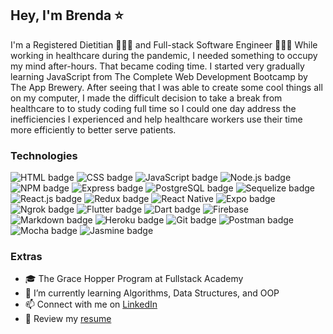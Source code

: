 ## Hey, I'm Brenda ⭐

I'm a Registered Dietitian 👩🏻‍⚕️ and Full-stack Software Engineer 👩🏻‍💻 While working in healthcare during the pandemic, I needed something to occupy my mind after-hours. That became coding time. I started very gradually learning JavaScript from The Complete Web Development Bootcamp by The App Brewery. After seeing that I was able to create some cool things all on my computer, I made the difficult decision to take a break from healthcare to to study coding full time so I could one day address the inefficiencies I experienced and help healthcare workers use their time more efficiently to better serve patients.

### Technologies
<p>
<img src="https://img.shields.io/badge/-HTML5-E34F26?logo=html5&logoColor=white&style=for-the-badge" alt="HTML badge"/>
<img src="https://img.shields.io/badge/-CSS3-1572B6?logo=css3&logoColor=white&style=for-the-badge" alt="CSS badge"/>
<img src="https://img.shields.io/badge/-JavaScript-323330?logo=javascript&logoColor=F7DF1E&style=for-the-badge" alt="JavaScript badge"/>
<img src="https://img.shields.io/badge/-Node.js-339933?logo=node-dot-js&logoColor=white&style=for-the-badge" alt="Node.js badge"/>
<img src="https://img.shields.io/badge/-npm-CB3837?logo=npm&logoColor=white&style=for-the-badge" alt="NPM badge"/>
<img src="https://img.shields.io/badge/-Express.js-000000?logo=express&logoColor=white&style=for-the-badge" alt="Express badge"/>
<img src="https://img.shields.io/badge/-PostgreSQL-4169E1?logo=postgresql&logoColor=white&style=for-the-badge" alt="PostgreSQL badge"/>
<img src="https://img.shields.io/badge/-Sequelize-52B0E7?logo=sequelize&logoColor=white&style=for-the-badge" alt="Sequelize badge"/>  
<img src="https://img.shields.io/badge/-React.js-20232A?logo=react&logoColor=61DAFB&style=for-the-badge" alt="React.js badge"/>
<img src="https://img.shields.io/badge/-Redux-764ABC?logo=redux&logoColor=white&style=for-the-badge" alt="Redux badge"/>
<img src="https://img.shields.io/badge/-React_Native-20232A?logo=react&logoColor=61DAFB&style=for-the-badge" alt="React Native"/>
<img src="https://img.shields.io/badge/-Expo-000020?logo=expo&logoColor=white&style=for-the-badge" alt="Expo badge"/>
<img src="https://img.shields.io/badge/-ngrok-white?logo=ngrok&logoColor=1F1E37&style=for-the-badge" alt="Ngrok badge"/> 
<img src="https://img.shields.io/badge/-Flutter-white?logo=flutter&logoColor=02569B&style=for-the-badge" alt="Flutter badge"/>
<img src="https://img.shields.io/badge/-Dart-white?logo=dart&logoColor=0175C2&style=for-the-badge" alt="Dart badge"/>
<img src="https://img.shields.io/badge/-Firebase-059BE5?logo=firebase&logoColor=FFCA28&style=for-the-badge" alt="Firebase"/>
<img src="https://img.shields.io/badge/-Markdown-000000?logo=markdown&logoColor=white&style=for-the-badge" alt="Markdown badge"/>
<img src="https://img.shields.io/badge/-Heroku-430098?logo=heroku&logoColor=white&style=for-the-badge" alt="Heroku badge"/>
<img src="https://img.shields.io/badge/-Git-F05032?logo=git&logoColor=white&style=for-the-badge" alt="Git badge"/>
<img src="https://img.shields.io/badge/-Postman-FF6C37?logo=Postman&logoColor=white&style=for-the-badge" alt="Postman badge"/>
<img src="https://img.shields.io/badge/-Mocha-8D6748?logo=mocha&logoColor=white&style=for-the-badge" alt="Mocha badge"/>
<img src="https://img.shields.io/badge/-jasmine-8A4182?logo=jasmine&logoColor=white&style=for-the-badge" alt="Jasmine badge"/>
</p>


### Extras
- 🎓 The Grace Hopper Program at Fullstack Academy
- 🌱 I’m currently learning Algorithms, Data Structures, and OOP
- 📫 Connect with me on [LinkedIn](https://www.linkedin.com/in/brenda-wong-rd/)
- 📝 Review my [resume](https://drive.google.com/file/d/1BaRhzqbwsH514aXGSjUuE9GH82QXCDUH/view?usp=sharing)
